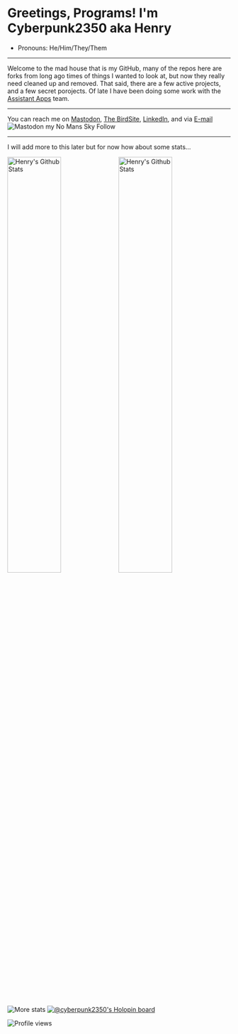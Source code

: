 # Greetings, Programs! I'm Cyberpunk2350 aka Henry
- Pronouns: He/Him/They/Them
---
Welcome to the mad house that is my GitHub, many of the repos here are forks from long ago times of things I wanted to look at, but now they really need cleaned up and removed.  That said, there are a few active projects, and a few secret porojects.
Of late I have been doing some work with the [Assistant Apps][assistantappswebsite] team. 

---
You can reach me on <a rel="me" href="https://nomanssky.social/@Cyberpunk2350">Mastodon</a>, [The BirdSite][CPtwitter], [LinkedIn][linkedin], and via [E-mail][email]
</br>
![Mastodon my No Mans Sky Follow](https://img.shields.io/mastodon/follow/109319785027829931?domain=https%3A%2F%2Fnomanssky.social&?style=plastic)
<!-- #### ![Follow my No Mans Sky Twitter](https://img.shields.io/twitter/follow/cyberpunk2350?style=plastic)[CPTwitter] -->

---
I will add more to this later but for now how about some stats...

<div>
  <img alt="Henry's Github Stats" width="49%" src="https://github-readme-stats.vercel.app/api?username=cyberpunk2350&show_icons=true&hide_border=true&theme=github_dark" />
  <img alt="Henry's Github Stats" width="49%" src="https://github-readme-streak-stats.herokuapp.com?user=cyberpunk2350&theme=github-dark-blue&hide_border=true&date_format=%5BY%20%5DM%20j" />
</div>

<div align="left">
  <img alt="More stats" src="https://github-profile-summary-cards.vercel.app/api/cards/profile-details?username=cyberpunk2350&theme=github_dark" />  
  <a href="https://holopin.io/@cyberpunk2350"><img src="https://www.holopin.me/cyberpunk2350" alt="@cyberpunk2350's Holopin board" />
</a>

</div>



![Profile views](https://komarev.com/ghpvc/?username=cyberpunk2350&color=green&?style=plastic)
<!--
**cyberpunk2350/cyberpunk2350** is a ✨ _special_ ✨ repository because its `README.md` (this file) appears on your GitHub profile.

Here are some ideas to get you started:

- 🔭 I’m currently working on ...
- 🌱 I’m currently learning ...
- 👯 I’m looking to collaborate on ...
- 🤔 I’m looking for help with ...
- 💬 Ask me about ...
- 📫 How to reach me: ...
- 😄 Pronouns: ...
- ⚡ Fun fact: ...

  [![Follow my No Mans Sky Twitter](https://img.shields.io/twitter/follow/cyberpunk2350?color=%231d9bf0&style=for-the-badge)][CPTwitter]
-->



[website]: https://cyberpunk2350.com?ref=cyberpunk2350Github
[assistantappswebsite]: https://assistantapps.com?ref=cyberpunk2350Github
[assistantnms]: https://nmsassistant.com?ref=cyberpunk2350Github
[CPtwitter]: https://twitter.com/cyberpunk250?ref=cyberpunk2350Github
[CPNMSMast]: https://nomanssky.social/@cyberpunk2350?ref=cyberpunk2350Github
[email]: mailto:github@henryrice.com
[linkedin]: https://www.linkedin.com/in/he2/?ref=cyberpunk2350Github
